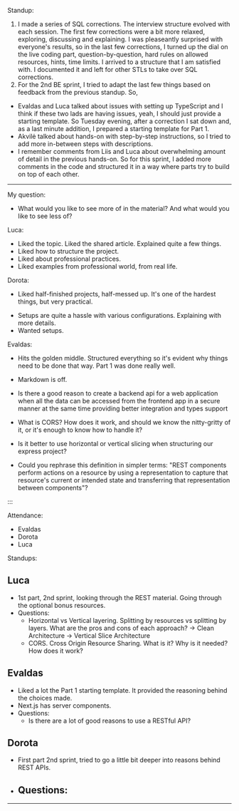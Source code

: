 Standup:

1. I made a series of SQL corrections. The interview structure evolved with each session. The first few corrections were a bit more relaxed, exploring, discussing and explaining. I was pleaseantly surprised with everyone's results, so in the last few corrections, I turned up the dial on the live coding part, question-by-question, hard rules on allowed resources, hints, time limits. I arrived to a structure that I am satisfied with. I documented it and left for other STLs to take over SQL corrections.
2. For the 2nd BE sprint, I tried to adapt the last few things based on feedback from the previous standup. So,
- Evaldas and Luca talked about issues with setting up TypeScript and I think if these two lads are having issues, yeah, I should just provide a starting template. So Tuesday evening, after a correction I sat down and, as a last minute addition, I prepared a starting template for Part 1.
- Akvilė talked about hands-on with step-by-step instructions, so I tried to add more in-between steps with descriptions.
- I remember comments from Liis and Luca about overwhelming amount of detail in the previous hands-on. So for this sprint, I added more comments in the code and structured it in a way where parts try to build on top of each other.

---

My question:
- What would you like to see more of in the material? And what would you like to see less of?

Luca:
+ Liked the topic. Liked the shared article. Explained quite a few things.
+ Liked how to structure the project.
+ Liked about professional practices.
+ Liked examples from professional world, from real life.

Dorota:
+ Liked half-finished projects, half-messed up. It's one of the hardest things, but very practical.
- Setups are quite a hassle with various configurations. Explaining with more details.
- Wanted setups.

Evaldas:
+ Hits the golden middle. Structured everything so it's evident why things need to be done that way. Part 1 was done really well.
- Markdown is off.

- Is there a good reason to create a backend api for a web application when all the data can be accessed from the frontend app in a secure manner at the same time providing better integration and types support
- What is CORS? How does it work, and should we know the nitty-gritty of it, or it's enough to know how to handle it?
- Is it better to use horizontal or vertical slicing when structuring our express project?
- Could you rephrase this definition in simpler terms: "REST components perform actions on a resource by using a representation to capture that resource's current or intended state and transferring that representation between components"?

:::

Attendance:

- Evaldas
- Dorota
- Luca

Standups:

## Luca

- 1st part, 2nd sprint, looking through the REST material. Going through the optional bonus resources.
- Questions:
  - Horizontal vs Vertical layering. Splitting by resources vs splitting by layers. What are the pros and cons of each approach?
    -> Clean Architecture
    -> Vertical Slice Architecture
  - CORS. Cross Origin Resource Sharing. What is it? Why is it needed? How does it work?

## Evaldas

- Liked a lot the Part 1 starting template. It provided the reasoning behind the choices made.
- Next.js has server components.
- Questions:
  - Is there are a lot of good reasons to use a RESTful API?

## Dorota

- First part 2nd sprint, tried to go a little bit deeper into reasons behind REST APIs.
- Questions:
  -

<!--
## Akvilė

-
- Questions:
  -

## Liis

-
- Questions:
  -
-->

---
